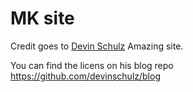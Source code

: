 # MK site

Credit goes to [Devin Schulz](https://devinschulz.com/) Amazing site.

You can find the licens on his blog repo https://github.com/devinschulz/blog

